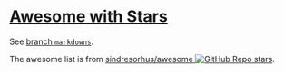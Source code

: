 # [Awesome with Stars](https://github.com/yz89122/awesome-with-stars/tree/markdowns#readme)

See [branch `markdowns`](https://github.com/yz89122/awesome-with-stars/tree/markdowns#readme).

The awesome list is from [sindresorhus/awesome ![GitHub Repo stars](https://img.shields.io/github/stars/sindresorhus/awesome?style=social)](https://github.com/sindresorhus/awesome#readme).
